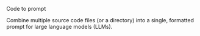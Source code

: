 Code to prompt

Combine multiple source code files (or a directory) into a single, formatted prompt for large language models (LLMs).
